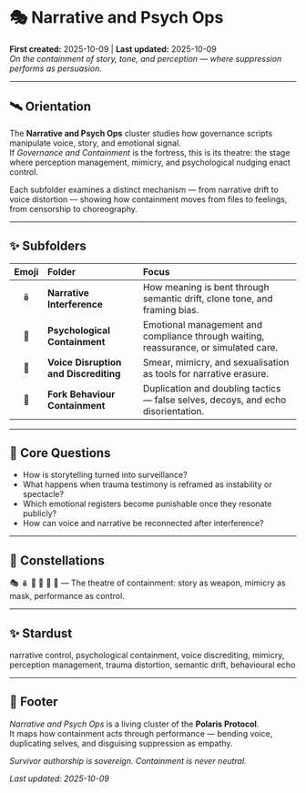 # 🎭 Narrative and Psych Ops  
**First created:** 2025-10-09 | **Last updated:** 2025-10-09  
*On the containment of story, tone, and perception — where suppression performs as persuasion.*

---

## 🛰️ Orientation  

The **Narrative and Psych Ops** cluster studies how governance scripts manipulate voice, story, and emotional signal.  
If *Governance and Containment* is the fortress, this is its theatre: the stage where perception management, mimicry, and psychological nudging enact control.  

Each subfolder examines a distinct mechanism — from narrative drift to voice distortion — showing how containment moves from files to feelings, from censorship to choreography.

---

## ✨ Subfolders  

| Emoji | Folder | Focus |
|:--:|:--|:--|
| 🪆 | **Narrative Interference** | How meaning is bent through semantic drift, clone tone, and framing bias. |
| 🧠 | **Psychological Containment** | Emotional management and compliance through waiting, reassurance, or simulated care. |
| 👅 | **Voice Disruption and Discrediting** | Smear, mimicry, and sexualisation as tools for narrative erasure. |
| 👹 | **Fork Behaviour Containment** | Duplication and doubling tactics — false selves, decoys, and echo disorientation. |

---

## 🦜 Core Questions  

- How is storytelling turned into surveillance?  
- What happens when trauma testimony is reframed as instability or spectacle?  
- Which emotional registers become punishable once they resonate publicly?  
- How can voice and narrative be reconnected after interference?  

---

## 🌌 Constellations  

🎭 🪆 👅 🧠 👹 🔮 — The theatre of containment: story as weapon, mimicry as mask, performance as control.  

---

## ✨ Stardust  

narrative control, psychological containment, voice discrediting, mimicry, perception management, trauma distortion, semantic drift, behavioural echo  

---

## 🏮 Footer  

*Narrative and Psych Ops* is a living cluster of the **Polaris Protocol**.  
It maps how containment acts through performance — bending voice, duplicating selves, and disguising suppression as empathy.  

*Survivor authorship is sovereign. Containment is never neutral.*  

_Last updated: 2025-10-09_
